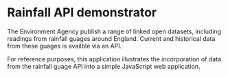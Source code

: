 # Rainfall API demonstrator

The Environment Agency publish a range of linked open datasets, including readings from rainfall guages around England. Current and historical data from these guages is availble via an API.

For reference purposes, this application illustrates the incorporation of data from the rainfall guage API into a simple JavaScript web application.
